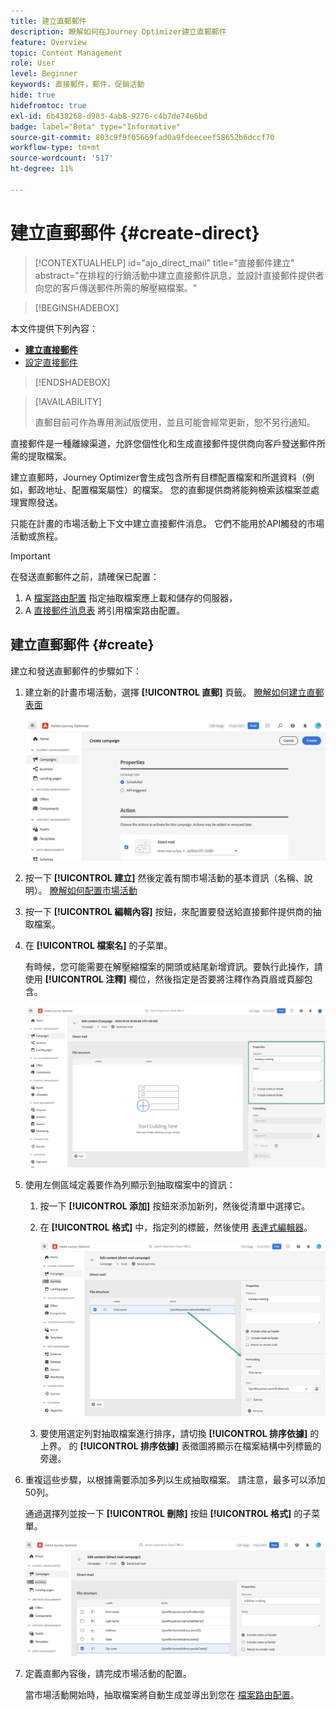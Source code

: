 ```yaml
---
title: 建立直郵郵件
description: 瞭解如何在Journey Optimizer建立直郵郵件
feature: Overview
topic: Content Management
role: User
level: Beginner
keywords: 直接郵件，郵件，促銷活動
hide: true
hidefromtoc: true
exl-id: 6b438268-d983-4ab8-9276-c4b7de74e6bd
badge: label="Beta" type="Informative"
source-git-commit: 803c9f9f05669fad0a9fdeeceef58652b6dccf70
workflow-type: tm+mt
source-wordcount: '517'
ht-degree: 11%

---
```


# 建立直郵郵件 {#create-direct}

>[!CONTEXTUALHELP]
>id="ajo_direct_mail"
>title="直接郵件建立"
>abstract="在排程的行銷活動中建立直接郵件訊息，並設計直接郵件提供者向您的客戶傳送郵件所需的解壓縮檔案。"

>[!BEGINSHADEBOX]

本文件提供下列內容：

* **[建立直接郵件](create-direct-mail.md)**
* [設定直接郵件](direct-mail-configuration.md)

>[!ENDSHADEBOX]

>[!AVAILABILITY]
>
>直郵目前可作為專用測試版使用，並且可能會經常更新，恕不另行通知。

直接郵件是一種離線渠道，允許您個性化和生成直接郵件提供商向客戶發送郵件所需的提取檔案。

建立直郵時，Journey Optimizer會生成包含所有目標配置檔案和所選資料（例如，郵政地址、配置檔案屬性）的檔案。 您的直郵提供商將能夠檢索該檔案並處理實際發送。

只能在計畫的市場活動上下文中建立直接郵件消息。 它們不能用於API觸發的市場活動或旅程。

>[!IMPORTANT]
>
>在發送直郵郵件之前，請確保已配置：
>
>1. A [檔案路由配置](../direct-mail/direct-mail-configuration.md#file-routing-configuration) 指定抽取檔案應上載和儲存的伺服器，
>1. A [直接郵件消息表](../direct-mail/direct-mail-configuration.md#direct-mail-surface) 將引用檔案路由配置。


## 建立直郵郵件 {#create}

建立和發送直郵郵件的步驟如下：

1. 建立新的計畫市場活動，選擇 **[!UICONTROL 直郵]** 頁籤。 [瞭解如何建立直郵表面](../direct-mail/direct-mail-configuration.md#direct-mail-surface)

   ![](assets/direct-mail-campaign.png)

1. 按一下 **[!UICONTROL 建立]** 然後定義有關市場活動的基本資訊（名稱、說明）。 [瞭解如何配置市場活動](../campaigns/create-campaign.md)

1. 按一下 **[!UICONTROL 編輯內容]** 按鈕，來配置要發送給直接郵件提供商的抽取檔案。

1. 在 **[!UICONTROL 檔案名]** 的子菜單。

   有時候，您可能需要在解壓縮檔案的開頭或結尾新增資訊。要執行此操作，請使用 **[!UICONTROL 注釋]** 欄位，然後指定是否要將注釋作為頁眉或頁腳包含。

   <!--Click on the button to the right of the Output file field and enter the desired label. You can use personalization fields, content blocks and dynamic text (see Defining content). For example, you can complete the label with the delivery ID or the extraction date.-->

   ![](assets/direct-mail-properties.png)

1. 使用左側區域定義要作為列顯示到抽取檔案中的資訊：

   1. 按一下 **[!UICONTROL 添加]** 按鈕來添加新列，然後從清單中選擇它。

   1. 在 **[!UICONTROL 格式]** 中，指定列的標籤，然後使用 [表達式編輯器](../personalization/personalization-build-expressions.md)。

      ![](assets/direct-mail-content.png)

   1. 要使用選定列對抽取檔案進行排序，請切換 **[!UICONTROL 排序依據]** 的上界。 的 **[!UICONTROL 排序依據]** 表徵圖將顯示在檔案結構中列標籤的旁邊。

1. 重複這些步驟，以根據需要添加多列以生成抽取檔案。 請注意，最多可以添加50列。

   通過選擇列並按一下 **[!UICONTROL 刪除]** 按鈕 **[!UICONTROL 格式]** 的子菜單。

   ![](assets/direct-mail-complete.png)

1. 定義直郵內容後，請完成市場活動的配置。

   當市場活動開始時，抽取檔案將自動生成並導出到您在 [檔案路由配置](../direct-mail/direct-mail-configuration.md)。
